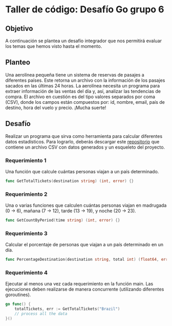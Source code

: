 
# Taller de código: Desafío Go grupo 6

## Objetivo
A continuación se plantea un desafío integrador que nos permitirá evaluar los temas que hemos visto hasta el momento.

## Planteo
Una aerolínea pequeña tiene un sistema de reservas de pasajes a diferentes países. Este retorna un archivo con la información de los pasajes sacados en las últimas 24 horas. La aerolínea necesita un programa para extraer información de las ventas del día y, así, analizar las tendencias de compra. El archivo en cuestión es del tipo valores separados por coma (CSV), donde los campos están compuestos por: id, nombre, email, país de destino, hora del vuelo y precio. ¡Mucha suerte!

## Desafío

Realizar un programa que sirva como herramienta para calcular diferentes datos estadísticos. Para lograrlo, deberás descargar este [repositorio](enlace-al-repositorio) que contiene un archivo CSV con datos generados y un esqueleto del proyecto.

### Requerimiento 1
Una función que calcule cuántas personas viajan a un país determinado.
```go
func GetTotalTickets(destination string) (int, error) {}
```

### Requerimiento 2
Una o varias funciones que calculen cuántas personas viajan en madrugada (0 → 6), mañana (7 → 12), tarde (13 → 19), y noche (20 → 23).
```go
func GetCountByPeriod(time string) (int, error) {}
```

### Requerimiento 3
Calcular el porcentaje de personas que viajan a un país determinado en un día.
```go
func PercentageDestination(destination string, total int) (float64, error) {}
```

### Requerimiento 4
Ejecutar al menos una vez cada requerimiento en la función main. Las ejecuciones deben realizarse de manera concurrente (utilizando diferentes goroutines).
```go
go func() {
    totalTickets, err := GetTotalTickets("Brazil")
    // process all the data
}()
```